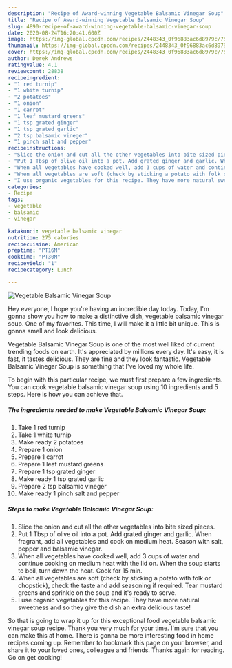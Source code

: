 ```yaml
---
description: "Recipe of Award-winning Vegetable Balsamic Vinegar Soup"
title: "Recipe of Award-winning Vegetable Balsamic Vinegar Soup"
slug: 4890-recipe-of-award-winning-vegetable-balsamic-vinegar-soup
date: 2020-08-24T16:20:41.600Z
image: https://img-global.cpcdn.com/recipes/2448343_0f96883ac6d8979c/751x532cq70/vegetable-balsamic-vinegar-soup-recipe-main-photo.jpg
thumbnail: https://img-global.cpcdn.com/recipes/2448343_0f96883ac6d8979c/751x532cq70/vegetable-balsamic-vinegar-soup-recipe-main-photo.jpg
cover: https://img-global.cpcdn.com/recipes/2448343_0f96883ac6d8979c/751x532cq70/vegetable-balsamic-vinegar-soup-recipe-main-photo.jpg
author: Derek Andrews
ratingvalue: 4.1
reviewcount: 28838
recipeingredient:
- "1 red turnip"
- "1 white turnip"
- "2 potatoes"
- "1 onion"
- "1 carrot"
- "1 leaf mustard greens"
- "1 tsp grated ginger"
- "1 tsp grated garlic"
- "2 tsp balsamic vineger"
- "1 pinch salt and pepper"
recipeinstructions:
- "Slice the onion and cut all the other vegetables into bite sized pieces."
- "Put 1 Tbsp of olive oil into a pot. Add grated ginger and garlic. When fragrant, add all vegetables and cook on medium heat. Season with salt, pepper and balsamic vinegar."
- "When all vegetables have cooked well, add 3 cups of water and continue cooking on medium heat with the lid on. When the soup starts to boil, turn down the heat. Cook for 15 min."
- "When all vegetables are soft (check by sticking a potato with folk or chopstick), check the taste and add seasoning if required. Tear mustard greens and sprinkle on the soup and it&#39;s ready to serve."
- "I use organic vegetables for this recipe. They have more natural sweetness and so they give the dish an extra delicious taste!"
categories:
- Recipe
tags:
- vegetable
- balsamic
- vinegar

katakunci: vegetable balsamic vinegar 
nutrition: 275 calories
recipecuisine: American
preptime: "PT16M"
cooktime: "PT30M"
recipeyield: "1"
recipecategory: Lunch

---
```



![Vegetable Balsamic Vinegar Soup](https://img-global.cpcdn.com/recipes/2448343_0f96883ac6d8979c/751x532cq70/vegetable-balsamic-vinegar-soup-recipe-main-photo.jpg)

Hey everyone, I hope you're having an incredible day today. Today, I'm gonna show you how to make a distinctive dish, vegetable balsamic vinegar soup. One of my favorites. This time, I will make it a little bit unique. This is gonna smell and look delicious.



Vegetable Balsamic Vinegar Soup is one of the most well liked of current trending foods on earth. It's appreciated by millions every day. It's easy, it is fast, it tastes delicious. They are fine and they look fantastic. Vegetable Balsamic Vinegar Soup is something that I've loved my whole life.


To begin with this particular recipe, we must first prepare a few ingredients. You can cook vegetable balsamic vinegar soup using 10 ingredients and 5 steps. Here is how you can achieve that.

<!--inarticleads1-->

##### The ingredients needed to make Vegetable Balsamic Vinegar Soup:

1. Take 1 red turnip
1. Take 1 white turnip
1. Make ready 2 potatoes
1. Prepare 1 onion
1. Prepare 1 carrot
1. Prepare 1 leaf mustard greens
1. Prepare 1 tsp grated ginger
1. Make ready 1 tsp grated garlic
1. Prepare 2 tsp balsamic vineger
1. Make ready 1 pinch salt and pepper




<!--inarticleads2-->

##### Steps to make Vegetable Balsamic Vinegar Soup:

1. Slice the onion and cut all the other vegetables into bite sized pieces.
1. Put 1 Tbsp of olive oil into a pot. Add grated ginger and garlic. When fragrant, add all vegetables and cook on medium heat. Season with salt, pepper and balsamic vinegar.
1. When all vegetables have cooked well, add 3 cups of water and continue cooking on medium heat with the lid on. When the soup starts to boil, turn down the heat. Cook for 15 min.
1. When all vegetables are soft (check by sticking a potato with folk or chopstick), check the taste and add seasoning if required. Tear mustard greens and sprinkle on the soup and it&#39;s ready to serve.
1. I use organic vegetables for this recipe. They have more natural sweetness and so they give the dish an extra delicious taste!




So that is going to wrap it up for this exceptional food vegetable balsamic vinegar soup recipe. Thank you very much for your time. I'm sure that you can make this at home. There is gonna be more interesting food in home recipes coming up. Remember to bookmark this page on your browser, and share it to your loved ones, colleague and friends. Thanks again for reading. Go on get cooking!
